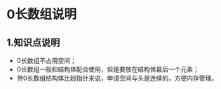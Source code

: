 # 0长数组说明

## 1.知识点说明

* 0长数组不占用空间；
* 0长数组一般和结构体配合使用，但是要放在结构体最后一个元素；
* 带0长数组结构体比起指针来说，申请空间与头是连续的，方便内存管理。
